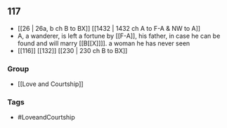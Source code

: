 ## 117
- [[26 | 26a, b ch B to BX]] [[1432 | 1432 ch A to F-A &amp; NW to A]] 
- A, a wanderer, is left a fortune by [[F-A]], his father, in case he can be found and will marry [[B[[X]]]]. a woman he has never seen
- [[116]] [[132]] [[230 | 230 ch B to BX]] 


### Group
- [[Love and Courtship]]

### Tags
- #LoveandCourtship

